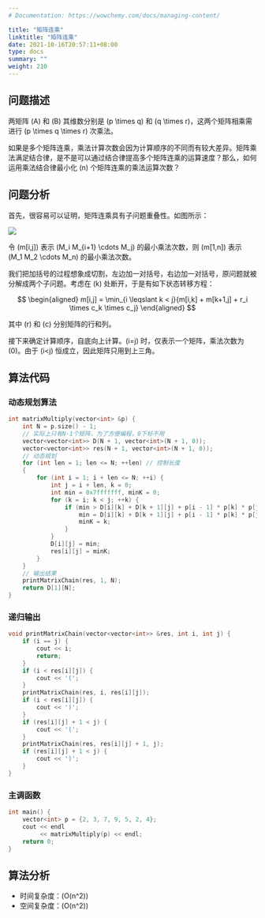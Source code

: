 ```yaml
---
# Documentation: https://wowchemy.com/docs/managing-content/

title: "矩阵连乘"
linktitle: "矩阵连乘"
date: 2021-10-16T20:57:11+08:00
type: docs
summary: ""
weight: 210
---
```


<!--more-->

## 问题描述

两矩阵 \(A\) 和 \(B\) 其维数分别是 \(p \times q\) 和 \(q \times r\)，这两个矩阵相乘需进行 \(p \times q \times r\) 次乘法。

如果是多个矩阵连乘，乘法计算次数会因为计算顺序的不同而有较大差异。矩阵乘法满足结合律，是不是可以通过结合律提高多个矩阵连乘的运算速度？那么，如何运用乘法结合律最小化 \(n\) 个矩阵连乘的乘法运算次数？

## 问题分析

首先，很容易可以证明，矩阵连乘具有子问题重叠性。如图所示：

![](/learn/algorithm/dynamic-programming/矩阵连乘.png)

令 \(m[i,j]\) 表示 \(M_i M_{i+1} \cdots M_j\) 的最小乘法次数，则 \(m[1,n]\) 表示 \(M_1 M_2 \cdots M_n\) 的最小乘法次数。

我们把加括号的过程想象成切割，左边加一对括号，右边加一对括号，原问题就被分解成两个子问题。考虑在 \(k\) 处断开，于是有如下状态转移方程：

$$
\begin{aligned}
m[i,j] = \min_{i \leqslant k < j}{m[i,k] + m[k+1,j] + r_i \times c_k \times c_j}
\end{aligned}
$$

其中 \(r\) 和 \(c\) 分别矩阵的行和列。

接下来确定计算顺序，自底向上计算。\(i=j\) 时，仅表示一个矩阵，乘法次数为 \(0\)。由于 \(i<j\) 恒成立，因此矩阵只用到上三角。

## 算法代码

### 动态规划算法

```cpp
int matrixMultiply(vector<int> &p) {
    int N = p.size() - 1;
    // 实际上只有N-1个矩阵，为了方便编程，0下标不用
    vector<vector<int>> D(N + 1, vector<int>(N + 1, 0));
    vector<vector<int>> res(N + 1, vector<int>(N + 1, 0));
    // 动态规划
    for (int len = 1; len <= N; ++len) // 控制长度
    {
        for (int i = 1; i + len <= N; ++i) {
            int j = i + len, k = 0;
            int min = 0x7fffffff, minK = 0;
            for (k = i; k < j; ++k) {
                if (min > D[i][k] + D[k + 1][j] + p[i - 1] * p[k] * p[j]) {
                    min = D[i][k] + D[k + 1][j] + p[i - 1] * p[k] * p[j];
                    minK = k;
                }
            }
            D[i][j] = min;
            res[i][j] = minK;
        }
    }
    // 输出结果
    printMatrixChain(res, 1, N);
    return D[1][N];
}
```

### 递归输出

```cpp
void printMatrixChain(vector<vector<int>> &res, int i, int j) {
    if (i == j) {
        cout << i;
        return;
    }
    if (i < res[i][j]) {
        cout << '(';
    }
    printMatrixChain(res, i, res[i][j]);
    if (i < res[i][j]) {
        cout << ')';
    }
    if (res[i][j] + 1 < j) {
        cout << '(';
    }
    printMatrixChain(res, res[i][j] + 1, j);
    if (res[i][j] + 1 < j) {
        cout << ')';
    }
}
```

### 主调函数

```cpp
int main() {
    vector<int> p = {2, 3, 7, 9, 5, 2, 4};
    cout << endl
         << matrixMultiply(p) << endl;
    return 0;
}
```

## 算法分析

- 时间复杂度：\(O(n^2)\)
- 空间复杂度：\(O(n^2)\)